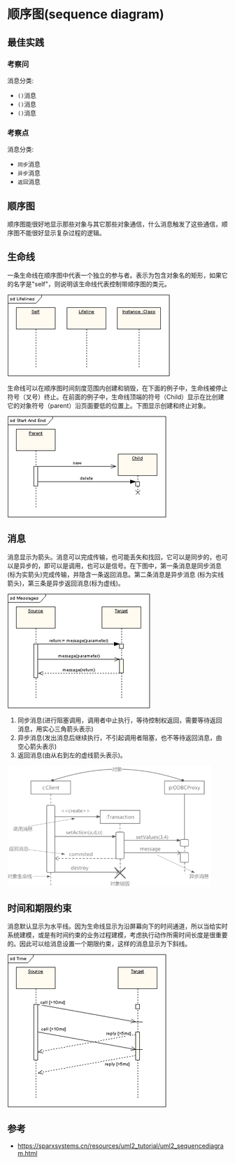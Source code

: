 # 顺序图(sequence diagram)

## 最佳实践

### 考察问

消息分类:
- `()`消息
- `()`消息
- `()`消息
### 考察点

消息分类:
- `同步`消息
- `异步`消息
- `返回`消息

## 顺序图
顺序图能很好地显示那些对象与其它那些对象通信，什么消息触发了这些通信，顺序图不能很好显示复杂过程的逻辑。




## 生命线

一条生命线在顺序图中代表一个独立的参与者。表示为包含对象名的矩形，如果它的名字是"self"，则说明该生命线代表控制带顺序图的类元。


![alt text](6计算机语言的组成和分类/顺序图_生命线.png)


生命线可以在顺序图时间刻度范围内创建和销毁，在下面的例子中，生命线被停止符号（叉号）终止。在前面的例子中，生命线顶端的符号（Child）显示在比创建它的对象符号（parent）沿页面要低的位置上。下图显示创建和终止对象。

![alt text](6计算机语言的组成和分类/顺序图_生命线的开始和结束.png)


## 消息

消息显示为箭头。消息可以完成传输，也可能丢失和找回，它可以是同步的，也可以是异步的，即可以是调用，也可以是信号。在下图中，第一条消息是同步消息(标为实箭头)完成传输，并隐含一条返回消息。第二条消息是异步消息 (标为实线箭头)，第三条是异步返回消息(标为虚线)。

![alt text](6计算机语言的组成和分类/顺序图_消息.png)

1. 同步消息(进行阻塞调用，调用者中止执行，等待控制权返回，需要等待返回消息，用实心三角箭头表示)
2. 异步消息(发出消息后继续执行，不引起调用者阻塞，也不等待返回消息，由空心箭头表示)
3. 返回消息(由从右到左的虚线箭头表示)。

![alt text](./6计算机语言的组成和分类/顺序图.png)







## 时间和期限约束

消息默认显示为水平线。因为生命线显示为沿屏幕向下的时间通道，所以当给实时系统建模，或是有时间约束的业务过程建模，考虑执行动作所需时间长度是很重要的。因此可以给消息设置一个期限约束，这样的消息显示为下斜线。

![alt text](6计算机语言的组成和分类/顺序图_时间和期限约束.png)


## 参考
- https://sparxsystems.cn/resources/uml2_tutorial/uml2_sequencediagram.html
